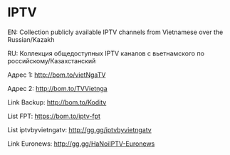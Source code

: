 # IPTV
EN: Collection publicly available IPTV channels from Vietnamese over the Russian/Kazakh

RU: Коллекция общедоступных IPTV каналов с вьетнамского по российскому/Казахстанский

Адрес 1: http://bom.to/vietNgaTV

Адрес 2: http://bom.to/TVVietnga

Link Backup: http://bom.to/Koditv

List FPT: https://bom.to/iptv-fpt

List iptvbyvietngatv: http://gg.gg/iptvbyvietngatv

Link Euronews: http://gg.gg/HaNoiIPTV-Euronews
